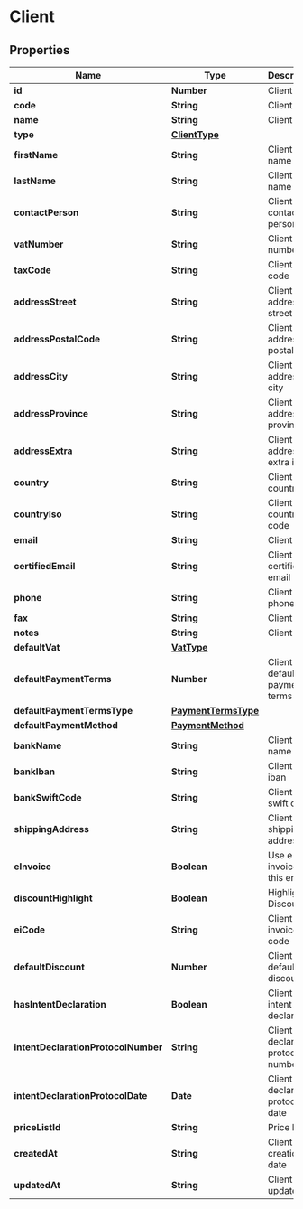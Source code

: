 # Client

## Properties

Name | Type | Description | Notes
------------ | ------------- | ------------- | -------------
**id** | **Number** | Client id | [optional] 
**code** | **String** | Client code | [optional] 
**name** | **String** | Client name | [optional] 
**type** | [**ClientType**](ClientType.md) |  | [optional] 
**firstName** | **String** | Client first name | [optional] 
**lastName** | **String** | Client last name | [optional] 
**contactPerson** | **String** | Client contact person | [optional] 
**vatNumber** | **String** | Client vat number | [optional] 
**taxCode** | **String** | Client tax code | [optional] 
**addressStreet** | **String** | Client address street | [optional] 
**addressPostalCode** | **String** | Client address postal code | [optional] 
**addressCity** | **String** | Client address city | [optional] 
**addressProvince** | **String** | Client address province | [optional] 
**addressExtra** | **String** | Client address extra info | [optional] 
**country** | **String** | Client country | [optional] 
**countryIso** | **String** | Client country iso code | [optional] 
**email** | **String** | Client email | [optional] 
**certifiedEmail** | **String** | Client certified email | [optional] 
**phone** | **String** | Client phone | [optional] 
**fax** | **String** | Client fax | [optional] 
**notes** | **String** | Client extra | [optional] 
**defaultVat** | [**VatType**](VatType.md) |  | [optional] 
**defaultPaymentTerms** | **Number** | Client default payment terms | [optional] 
**defaultPaymentTermsType** | [**PaymentTermsType**](PaymentTermsType.md) |  | [optional] 
**defaultPaymentMethod** | [**PaymentMethod**](PaymentMethod.md) |  | [optional] 
**bankName** | **String** | Client bank name | [optional] 
**bankIban** | **String** | Client bank iban | [optional] 
**bankSwiftCode** | **String** | Client bank swift code | [optional] 
**shippingAddress** | **String** | Client shipping address | [optional] 
**eInvoice** | **Boolean** | Use e-invoices for this entity | [optional] 
**discountHighlight** | **Boolean** | Highlight Discount | [optional] 
**eiCode** | **String** | Client e-invoice code  | [optional] 
**defaultDiscount** | **Number** | Client default discount | [optional] 
**hasIntentDeclaration** | **Boolean** | Client has intent declaration | [optional] 
**intentDeclarationProtocolNumber** | **String** | Client intent declaration protocol number | [optional] 
**intentDeclarationProtocolDate** | **Date** | Client intent declaration protocol date | [optional] 
**priceListId** | **String** | Price list id | [optional] 
**createdAt** | **String** | Client creation date | [optional] 
**updatedAt** | **String** | Client last update date | [optional] 


